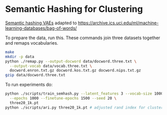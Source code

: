 # Semantic Hashing for Clustering

[Semantic hashing VAEs](https://github.com/proger/vae) adapted to https://archive.ics.uci.edu/ml/machine-learning-databases/bag-of-words/

To prepare the data, run this. These commands join three datasets together and remaps vocabularies.

```bash
make
mkdir -p data
python ./remap.py --output-docword data/docword.three.txt \
  --output-vocab data/vocab.three.txt \
  docword.enron.txt.gz docword.kos.txt.gz docword.nips.txt.gz
gzip data/docword.three.txt
```

To run experiments do:

```bash
python ./scripts/train_semhash.py --latent_features 3 --vocab-size 1000  \
  --epochs 1000 --finetune-epochs 1500 --seed 20 \
  three20_1k.pt
python ./scripts/ari.py three20_1k.pt # adjusted rand index for clustering given by known labels
```
